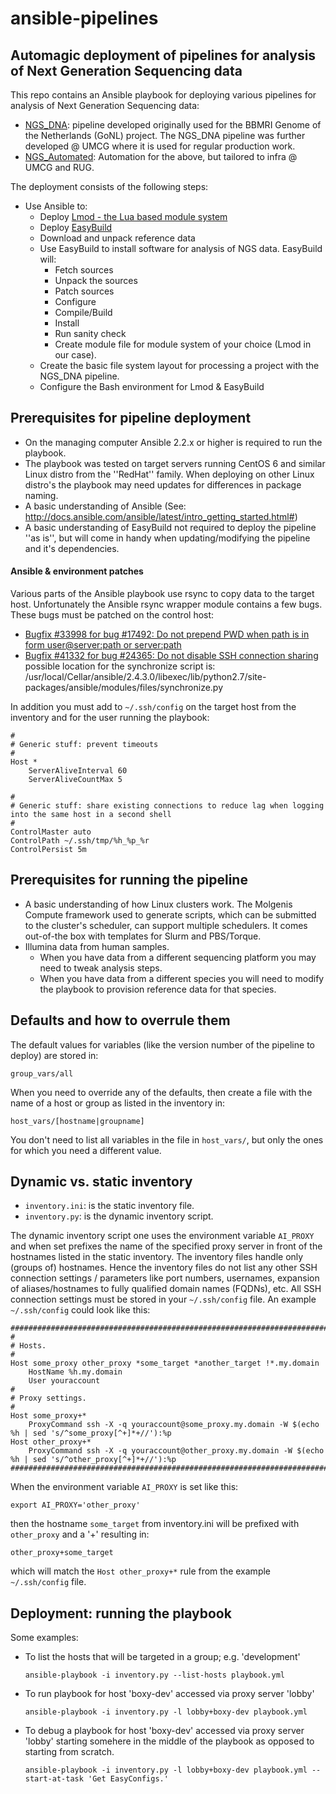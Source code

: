 # ansible-pipelines


## Automagic deployment of pipelines for analysis of Next Generation Sequencing data

This repo contains an Ansible playbook for deploying various pipelines for analysis of Next Generation Sequencing data:
 - [NGS_DNA](https://github.com/molgenis/NGS_DNA): pipeline developed originally used for the BBMRI Genome of the Netherlands (GoNL) project.
   The NGS_DNA pipeline was further developed @ UMCG where it is used for regular production work.
 - [NGS_Automated](https://github.com/molgenis/NGS_Automated): Automation for the above, but tailored to infra @ UMCG and RUG.

The deployment consists of the following steps:
 - Use Ansible to:
   - Deploy [Lmod - the Lua based module system](https://github.com/TACC/Lmod)
   - Deploy [EasyBuild](https://github.com/easybuilders/easybuild-easyconfigs)
   - Download and unpack reference data
   - Use EasyBuild to install software for analysis of NGS data. EasyBuild will:
     - Fetch sources
     - Unpack the sources
     - Patch sources
     - Configure
     - Compile/Build
     - Install
     - Run sanity check
     - Create module file for module system of your choice (Lmod in our case).
   - Create the basic file system layout for processing a project with the NGS_DNA pipeline.
   - Configure the Bash environment for Lmod & EasyBuild

## Prerequisites for pipeline deployment

 - On the managing computer Ansible 2.2.x or higher is required to run the playbook.
 - The playbook was tested on target servers running CentOS 6 and similar Linux distro from the ''RedHat'' family.
   When deploying on other Linux distro's the playbook may need updates for differences in package naming.
 - A basic understanding of Ansible (See: http://docs.ansible.com/ansible/latest/intro_getting_started.html#)
 - A basic understanding of EasyBuild not required to deploy the pipeline ''as is'', but will come in handy when updating/modifying the pipeline and it's dependencies.

#### Ansible & environment patches

Various parts of the Ansible playbook use rsync to copy data to the target host.
Unfortunately the Ansible rsync wrapper module contains a few bugs.
These bugs must be patched on the control host:

 - [Bugfix #33998 for bug #17492: Do not prepend PWD when path is in form user@server:path or server:path](https://github.com/ansible/ansible/pull/33998)
 - [Bugfix #41332 for bug #24365: Do not disable SSH connection sharing](https://github.com/ansible/ansible/pull/41332)
possible location for the synchronize script is:
/usr/local/Cellar/ansible/2.4.3.0/libexec/lib/python2.7/site-packages/ansible/modules/files/synchronize.py 


In addition you must add to ```~/.ssh/config``` on the target host from the inventory and for the user running the playbook:
```
#
# Generic stuff: prevent timeouts 
#
Host *
	ServerAliveInterval 60
	ServerAliveCountMax 5

#
# Generic stuff: share existing connections to reduce lag when logging into the same host in a second shell
#
ControlMaster auto
ControlPath ~/.ssh/tmp/%h_%p_%r
ControlPersist 5m
```

## Prerequisites for running the pipeline

 - A basic understanding of how Linux clusters work.
   The Molgenis Compute framework used to generate scripts, 
   which can be submitted to the cluster's scheduler, 
   can support multiple schedulers.
   It comes out-of-the box with templates for Slurm and PBS/Torque.
 - Illumina data from human samples.
   - When you have data from a different sequencing platform you may need to tweak analysis steps.
   - When you have data from a different species you will need to modify the playbook to provision reference data for that species.
   
## Defaults and how to overrule them

The default values for variables (like the version number of the pipeline to deploy) are stored in:
```
group_vars/all
```
When you need to override any of the defaults, then create a file with the name of a host or group as listed in the inventory in:
```
host_vars/[hostname|groupname]
```
You don't need to list all variables in the file in ```host_vars/```, but only the ones for which you need a different value.

## Dynamic vs. static inventory

 - ```inventory.ini```: is the static inventory file.
 - ```inventory.py```: is the dynamic inventory script.

The dynamic inventory script one uses the environment variable ```AI_PROXY``` and when set prefixes the name of the specified proxy server in front of the hostnames listed in the static inventory.
The inventory files handle only (groups of) hostnames.
Hence the inventory files do not list any other SSH connection settings / parameters like port numbers, usernames, expansion of aliases/hostnames to fully qualified domain names (FQDNs), etc.
All SSH connection settings must be stored in your ```~/.ssh/config``` file. An example ```~/.ssh/config``` could look like this:

```
########################################################################################################
#
# Hosts.
#
Host some_proxy other_proxy *some_target *another_target !*.my.domain
    HostName %h.my.domain
    User youraccount
#
# Proxy settings.
#
Host some_proxy+*
    ProxyCommand ssh -X -q youraccount@some_proxy.my.domain -W $(echo %h | sed 's/^some_proxy[^+]*+//'):%p
Host other_proxy+*
    ProxyCommand ssh -X -q youraccount@other_proxy.my.domain -W $(echo %h | sed 's/^other_proxy[^+]*+//'):%p
########################################################################################################
```

When the environment variable ```AI_PROXY``` is set like this:
```
export AI_PROXY='other_proxy'
```
then the hostname ```some_target``` from inventory.ini will be prefixed with ```other_proxy``` and a '+'
resulting in:
```
other_proxy+some_target
```
which will match the ```Host other_proxy+*``` rule from the example ```~/.ssh/config``` file.

## Deployment: running the playbook

Some examples:
 - To list the hosts that will be targeted in a group; e.g. 'development'
   ```
   ansible-playbook -i inventory.py --list-hosts playbook.yml
   ```
 - To run playbook for host 'boxy-dev' accessed via proxy server 'lobby'
   ```
   ansible-playbook -i inventory.py -l lobby+boxy-dev playbook.yml
   ```
 - To debug a playbook for host 'boxy-dev' accessed via proxy server 'lobby' starting somehere in the middle of the playbook as opposed to starting from scratch.
   ```
   ansible-playbook -i inventory.py -l lobby+boxy-dev playbook.yml --start-at-task 'Get EasyConfigs.'
   ```


